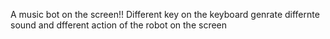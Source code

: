 A music bot on the screen!!
Different key on the keyboard genrate differnte sound and dfferent action of the robot on the screen 
